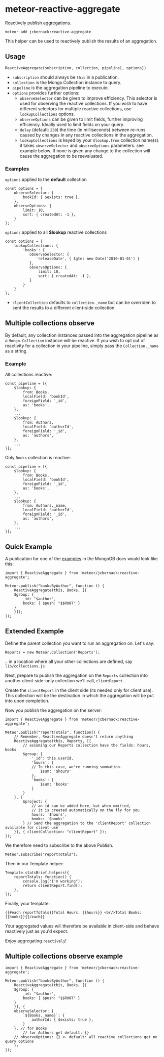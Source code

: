 # meteor-reactive-aggregate

Reactively publish aggregations.

    meteor add jcbernack:reactive-aggregate

This helper can be used to reactively publish the results of an aggregation.

## Usage
    ReactiveAggregate(subscription, collection, pipeline[, options])

- `subscription` should always be `this` in a publication.
- `collection` is the Mongo.Collection instance to query.
- `pipeline` is the aggregation pipeline to execute.
- `options` provides further options:
  - `observeSelector` can be given to improve efficiency. This selector is used for observing the reactive collections. If you wish to have different selectors for multiple reactive collections, use `lookupCollections` options.
  - `observeOptions` can be given to limit fields, further improving efficiency. Ideally used to limit fields on your query.
  - `delay` (default: `250`) the time (in milliseconds) between re-runs caused by changes in any reactive collections in the aggregation.
  - `lookupCollections` is keyed by your `$lookup.from` collection name(s). it takes `observeSelector` and `observeOptions` parameters. see example below.
  If none is given any change to the collection will cause the aggregation to be reevaluated.

### Examples
  `options` applied to the **default** collection
  ```
  const options = {
      observeSelector: {
          bookId: { $exists: true },
      },
      observeOptions: {
          limit: 10,
          sort: { createdAt: -1 },
      }
  };
  ```
  `options` applied to all **$lookup** reactive collections
  ```
  const options = {
      lookupCollections: {
          'books': {
             observeSelector: {
                'releaseDate', { $gte: new Date('2010-01-01') }
             },
             observeOptions: {
                 limit: 10,
                 sort: { createdAt: -1 },
             }
          }
      }
  };
  ```

  - `clientCollection` defaults to `collection._name` but can be overriden to sent the results to a different client-side collection.


## Multiple collections observe
By default, any collection instances passed into the aggregation pipeline as a `Mongo.Collection` instance will be reactive. If you wish to opt out of reactivity for a collection in your pipeline, simply pass the `Collection._name` as a string.

### Example
All collections reactive:
```
const pipeline = [{
    $lookup: {
        from: Books,
        localField: 'bookId',
        foreignField: '_id',
        as: 'books',
    },
    ...
    $lookup: {
        from: Authors,
        localField: 'authorId',
        foreignField: '_id',
        as: 'authors',
    },
    ...
}];
```

Only `Books` collection is reactive:
```
const pipeline = [{
    $lookup: {
        from: Books,
        localField: 'bookId',
        foreignField: '_id',
        as: 'books',
    },
    ...
    $lookup: {
        from: Authors._name,
        localField: 'authorId',
        foreignField: '_id',
        as: 'authors',
    },
    ...
}];
```

## Quick Example

A publication for one of the
[examples](https://docs.mongodb.org/v3.0/reference/operator/aggregation/group/#group-documents-by-author)
in the MongoDB docs would look like this:
```
import { ReactiveAggregate } from 'meteor/jcbernack:reactive-aggregate';

Meteor.publish("booksByAuthor", function () {
    ReactiveAggregate(this, Books, [{
    $group: {
        _id: "$author",
        books: { $push: "$$ROOT" }
    }
    }]);
});
```

## Extended Example

Define the parent collection you want to run an aggregation on. Let's say:
```
Reports = new Meteor.Collection('Reports');
```

.. in a location where all your other collections are defined, say `lib/collections.js`

Next, prepare to publish the aggregation on the `Reports` collection into another client-side-only collection we'll call, `clientReport`.

Create the `clientReport` in the client side (its needed only for client use). This  collection will be the destination in which the aggregation will be put into upon completion.

Now you publish the aggregation on the server:
```
import { ReactiveAggregate } from 'meteor/jcbernack:reactive-aggregate';

Meteor.publish("reportTotals", function() {
    // Remember, ReactiveAggregate doesn't return anything
    ReactiveAggregate(this, Reports, [{
        // assuming our Reports collection have the fields: hours, books
        $group: {
            '_id': this.userId,
            'hours': {
            // In this case, we're running summation.
                $sum: '$hours'
            },
            'books': {
                $sum: 'books'
            }
        }
    }, {
        $project: {
            // an id can be added here, but when omitted,
            // it is created automatically on the fly for you
            hours: '$hours',
            books: '$books'
        } // Send the aggregation to the 'clientReport' collection available for client use
    }], { clientCollection: "clientReport" });
});
```

We therefore need to subscribe to the above Publish.
```
Meteor.subscribe("reportTotals");
```

Then in our Template helper:
```
Template.statsBrief.helpers({
    reportTotals: function() {
        console.log("I'm working");
        return clientReport.find();
    },
});
```

Finally, your template:
```
{{#each reportTotals}}Total Hours: {{hours}} <br/>Total Books: {{books}}{{/each}}
```

Your aggregated values will therefore be available in client-side and behave reactively just as you'd expect.

Enjoy aggregating `reactively`!

## Multiple collections observe example
```
import { ReactiveAggregate } from 'meteor/jcbernack:reactive-aggregate';

Meteor.publish("booksByAuthor", function () {
    ReactiveAggregate(this, Books, [{
    $group: {
        _id: "$author",
        books: { $push: "$$ROOT" }
    }
    }], {
    observeSelector: {
        `${Books._name}`: {
            authorId: { $exists: true },
        }
    }, // for Books
        // for Authors get default: {}
    // observeOptions: {} <- default: all reactive collections get no query options
    );
});
```


